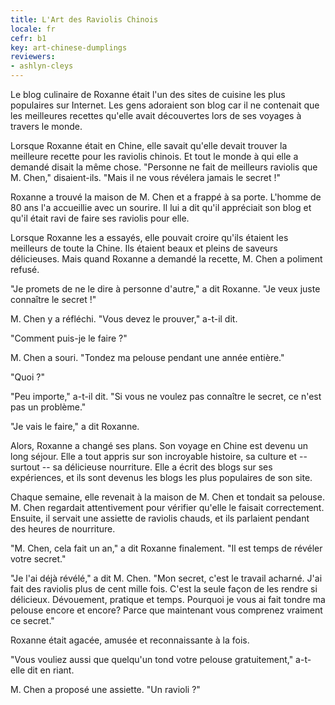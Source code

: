 ```yaml
---
title: L'Art des Raviolis Chinois
locale: fr
cefr: b1
key: art-chinese-dumplings
reviewers:
- ashlyn-cleys
---
```


Le blog culinaire de Roxanne était l'un des sites de cuisine les plus populaires sur Internet. Les gens adoraient son blog car il ne contenait que les meilleures recettes qu'elle avait découvertes lors de ses voyages à travers le monde.

Lorsque Roxanne était en Chine, elle savait qu'elle devait trouver la meilleure recette pour les raviolis chinois. Et tout le monde à qui elle a demandé disait la même chose. "Personne ne fait de meilleurs raviolis que M. Chen," disaient-ils. "Mais il ne vous révélera jamais le secret !"

Roxanne a trouvé la maison de M. Chen et a frappé à sa porte. L'homme de 80 ans l'a accueillie avec un sourire. Il lui a dit qu'il appréciait son blog et qu'il était ravi de faire ses raviolis pour elle.

Lorsque Roxanne les a essayés, elle pouvait croire qu'ils étaient les meilleurs de toute la Chine. Ils étaient beaux et pleins de saveurs délicieuses. Mais quand Roxanne a demandé la recette, M. Chen a poliment refusé.

"Je promets de ne le dire à personne d'autre," a dit Roxanne. "Je veux juste connaître le secret !"

M. Chen y a réfléchi. "Vous devez le prouver," a-t-il dit.

"Comment puis-je le faire ?"

M. Chen a souri. "Tondez ma pelouse pendant une année entière."

"Quoi ?"

"Peu importe," a-t-il dit. "Si vous ne voulez pas connaître le secret, ce n'est pas un problème."

"Je vais le faire," a dit Roxanne.

Alors, Roxanne a changé ses plans. Son voyage en Chine est devenu un long séjour. Elle a tout appris sur son incroyable histoire, sa culture et -- surtout -- sa délicieuse nourriture. Elle a écrit des blogs sur ses expériences, et ils sont devenus les blogs les plus populaires de son site.

Chaque semaine, elle revenait à la maison de M. Chen et tondait sa pelouse. M. Chen regardait attentivement pour vérifier qu'elle le faisait correctement. Ensuite, il servait une assiette de raviolis chauds, et ils parlaient pendant des heures de nourriture.

"M. Chen, cela fait un an," a dit Roxanne finalement. "Il est temps de révéler votre secret."

"Je l'ai déjà révélé," a dit M. Chen. "Mon secret, c'est le travail acharné. J'ai fait des raviolis plus de cent mille fois. C'est la seule façon de les rendre si délicieux. Dévouement, pratique et temps. Pourquoi je vous ai fait tondre ma pelouse encore et encore? Parce que maintenant vous comprenez vraiment ce secret."

Roxanne était agacée, amusée et reconnaissante à la fois.

"Vous vouliez aussi que quelqu'un tond votre pelouse gratuitement," a-t-elle dit en riant.

M. Chen a proposé une assiette. "Un ravioli ?"